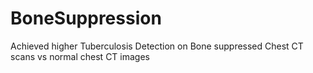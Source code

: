 # BoneSuppression
Achieved higher Tuberculosis Detection on Bone suppressed Chest CT scans vs normal chest CT images
